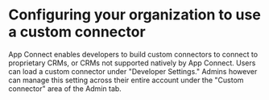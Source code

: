 # Configuring your organization to use a custom connector

App Connect enables developers to build custom connectors to connect to proprietary CRMs, or CRMs not supported natively by App Connect. Users can load a custom connector under "Developer Settings." Admins however can manage this setting across their entire account under the "Custom connector" area of the Admin tab. 

